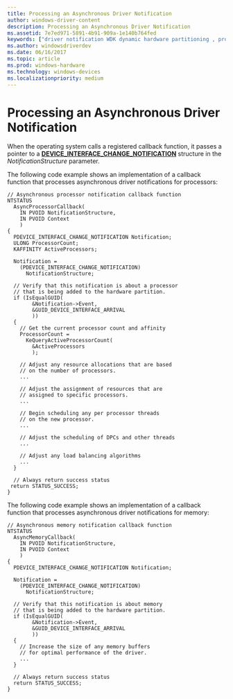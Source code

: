 ```yaml
---
title: Processing an Asynchronous Driver Notification
author: windows-driver-content
description: Processing an Asynchronous Driver Notification
ms.assetid: 7e7ed971-5891-4b91-909a-1e140b764fed
keywords: ["driver notification WDK dynamic hardware partitioning , processing", "asynchronous driver notification WDK dynamic hardware partitioning , processing", "registering for driver notification WDK dynamic hardware partitioning , asynchronous"]
ms.author: windowsdriverdev
ms.date: 06/16/2017
ms.topic: article
ms.prod: windows-hardware
ms.technology: windows-devices
ms.localizationpriority: medium
---
```


# Processing an Asynchronous Driver Notification


When the operating system calls a registered callback function, it passes a pointer to a [**DEVICE\_INTERFACE\_CHANGE\_NOTIFICATION**](https://msdn.microsoft.com/library/windows/hardware/ff543134) structure in the *NotificationStructure* parameter.

The following code example shows an implementation of a callback function that processes asynchronous driver notifications for processors:

```
// Asynchronous processor notification callback function
NTSTATUS
  AsyncProcessorCallback(
    IN PVOID NotificationStructure,
    IN PVOID Context
    )
{
  PDEVICE_INTERFACE_CHANGE_NOTIFICATION Notification;
  ULONG ProcessorCount;
  KAFFINITY ActiveProcessors;

  Notification = 
    (PDEVICE_INTERFACE_CHANGE_NOTIFICATION)
      NotificationStructure;

  // Verify that this notification is about a processor
  // that is being added to the hardware partition.
  if (IsEqualGUID(
        &Notification->Event,
        &GUID_DEVICE_INTERFACE_ARRIVAL
        ))
  {
    // Get the current processor count and affinity
    ProcessorCount =
      KeQueryActiveProcessorCount(
        &ActiveProcessors
        );

    // Adjust any resource allocations that are based
    // on the number of processors.
    ...

    // Adjust the assignment of resources that are
    // assigned to specific processors.
    ...

    // Begin scheduling any per processor threads
    // on the new processor.
    ...

    // Adjust the scheduling of DPCs and other threads
    ...

    // Adjust any load balancing algorithms
    ...
  }

  // Always return success status
 return STATUS_SUCCESS;
}
```

The following code example shows an implementation of a callback function that processes asynchronous driver notifications for memory:

```
// Asynchronous memory notification callback function
NTSTATUS
  AsyncMemoryCallback(
    IN PVOID NotificationStructure,
    IN PVOID Context
    )
{
  PDEVICE_INTERFACE_CHANGE_NOTIFICATION Notification;

  Notification = 
    (PDEVICE_INTERFACE_CHANGE_NOTIFICATION)
      NotificationStructure;

  // Verify that this notification is about memory
  // that is being added to the hardware partition.
  if (IsEqualGUID(
        &Notification->Event,
        &GUID_DEVICE_INTERFACE_ARRIVAL
        ))
  {
    // Increase the size of any memory buffers
    // for optimal performance of the driver.
    ...
  }

  // Always return success status
  return STATUS_SUCCESS;
}
```

 

 




